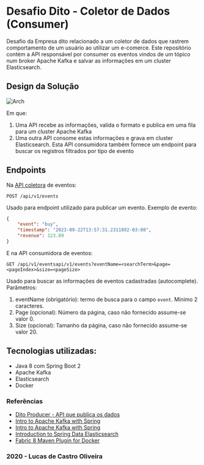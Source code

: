 # Desafio Dito - Coletor de Dados (Consumer)

Desafio da Empresa dito relacionado a um coletor de dados que rastrem comportamento de um usuário ao utilizar um e-comerce.
Este repositório contém a API responsável por consumer os eventos vindos de um tópico num broker Apache Kafka e salvar as informações em um cluster Elasticsearch.

## Design da Solução

![Arch](https://i.imgur.com/LuT4eRx.png)

   
Em que:

1. Uma API recebe as informações, valida o formato e publica em uma fila para um cluster Apache Kafka
2. Uma outra API consome estas informações e grava em cluster Elasticsearch. Esta API consumidora também fornece 
um endpoint para buscar os registros filtrados por tipo de evento

## Endpoints

Na [API coletora](https://github.com/lcastrooliveira/dito-producer) de eventos:

    POST /api/v1/events

Usado para endpoint utilizado para publicar um evento. Exemplo de evento:

```json
{
	"event": "buy",
	"timestamp": "2023-09-22T13:57:31.2311892-03:00",
	"revenue": 123.89
}
```
E na API consumidora de eventos:

    GET /api/v1/eventsapi/v1/events?eventName=<searchTerm>&page=<pageIndex>&size=<pageSize>

Usado para buscar as informações de eventos cadastradas (autocomplete). Parâmetros:
1. eventName (obrigatório): termo de busca para o campo `event`. Mínimo 2 caracteres.
2. Page (opcional): Número da página, caso não fornecido assume-se valor 0.
3. Size (opcional): Tamanho da página, caso não fornecido assume-se valor 20.

## Tecnologias utilizadas:

* Java 8 com Spring Boot 2
* Apache Kafka
* Elasticsearch
* Docker

### Referências

* [Dito Producer - API que publica os dados](https://github.com/lcastrooliveira/dito-producer)
* [Intro to Apache Kafka with Spring](https://www.baeldung.com/spring-kafka)
* [Intro to Apache Kafka with Spring](https://www.baeldung.com/spring-kafka)
* [Introduction to Spring Data Elasticsearch](https://www.baeldung.com/spring-data-elasticsearch-tutorial)
* [Fabric 8 Maven Plugin for Docker](https://dmp.fabric8.io/)

### 2020 - Lucas de Castro Oliveira